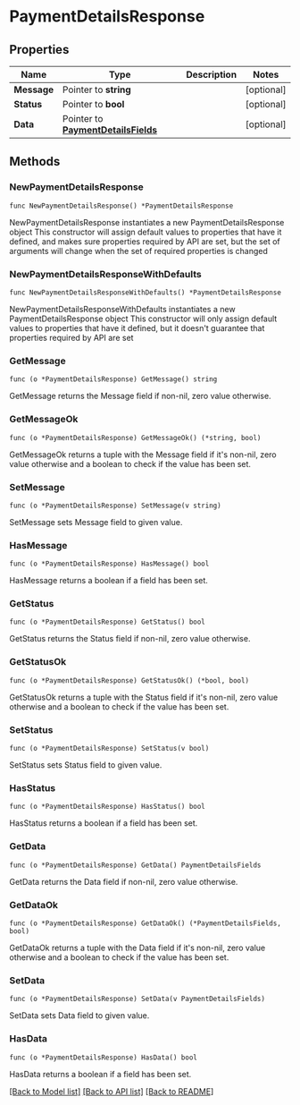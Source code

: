 # PaymentDetailsResponse

## Properties

Name | Type | Description | Notes
------------ | ------------- | ------------- | -------------
**Message** | Pointer to **string** |  | [optional] 
**Status** | Pointer to **bool** |  | [optional] 
**Data** | Pointer to [**PaymentDetailsFields**](PaymentDetailsFields.md) |  | [optional] 

## Methods

### NewPaymentDetailsResponse

`func NewPaymentDetailsResponse() *PaymentDetailsResponse`

NewPaymentDetailsResponse instantiates a new PaymentDetailsResponse object
This constructor will assign default values to properties that have it defined,
and makes sure properties required by API are set, but the set of arguments
will change when the set of required properties is changed

### NewPaymentDetailsResponseWithDefaults

`func NewPaymentDetailsResponseWithDefaults() *PaymentDetailsResponse`

NewPaymentDetailsResponseWithDefaults instantiates a new PaymentDetailsResponse object
This constructor will only assign default values to properties that have it defined,
but it doesn't guarantee that properties required by API are set

### GetMessage

`func (o *PaymentDetailsResponse) GetMessage() string`

GetMessage returns the Message field if non-nil, zero value otherwise.

### GetMessageOk

`func (o *PaymentDetailsResponse) GetMessageOk() (*string, bool)`

GetMessageOk returns a tuple with the Message field if it's non-nil, zero value otherwise
and a boolean to check if the value has been set.

### SetMessage

`func (o *PaymentDetailsResponse) SetMessage(v string)`

SetMessage sets Message field to given value.

### HasMessage

`func (o *PaymentDetailsResponse) HasMessage() bool`

HasMessage returns a boolean if a field has been set.

### GetStatus

`func (o *PaymentDetailsResponse) GetStatus() bool`

GetStatus returns the Status field if non-nil, zero value otherwise.

### GetStatusOk

`func (o *PaymentDetailsResponse) GetStatusOk() (*bool, bool)`

GetStatusOk returns a tuple with the Status field if it's non-nil, zero value otherwise
and a boolean to check if the value has been set.

### SetStatus

`func (o *PaymentDetailsResponse) SetStatus(v bool)`

SetStatus sets Status field to given value.

### HasStatus

`func (o *PaymentDetailsResponse) HasStatus() bool`

HasStatus returns a boolean if a field has been set.

### GetData

`func (o *PaymentDetailsResponse) GetData() PaymentDetailsFields`

GetData returns the Data field if non-nil, zero value otherwise.

### GetDataOk

`func (o *PaymentDetailsResponse) GetDataOk() (*PaymentDetailsFields, bool)`

GetDataOk returns a tuple with the Data field if it's non-nil, zero value otherwise
and a boolean to check if the value has been set.

### SetData

`func (o *PaymentDetailsResponse) SetData(v PaymentDetailsFields)`

SetData sets Data field to given value.

### HasData

`func (o *PaymentDetailsResponse) HasData() bool`

HasData returns a boolean if a field has been set.


[[Back to Model list]](../README.md#documentation-for-models) [[Back to API list]](../README.md#documentation-for-api-endpoints) [[Back to README]](../README.md)



